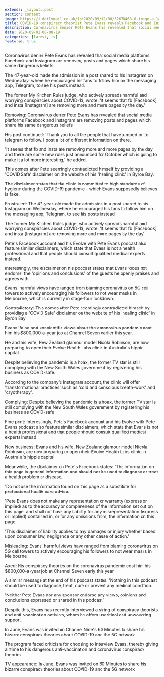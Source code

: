 ```yaml
---
extends: _layouts.post
section: content
image: https://i.dailymail.co.uk/1s/2020/09/02/08/32678468-0-image-a-14_1599030055164.jpg 
title: COVID-19 conspiracy theorist Pete Evans reveals Facebook and Instagram are removing his posts 
description: Coronavirus denier Pete Evans has revealed that social media platforms Facebook and Instagram are removing posts and pages which share his same dangerous beliefs. 
date: 2020-09-02-08-08-19 
categories: [latest, tv] 
featured: true 
--- 
```

Coronavirus denier Pete Evans has revealed that social media platforms Facebook and Instagram are removing posts and pages which share his same dangerous beliefs. 

The 47-year-old made the admission in a post shared to his Instagram on Wednesday, where he encouraged his fans to follow him on the messaging app, Telegram, to see his posts instead.

The former My Kitchen Rules judge, who actively spreads harmful and worrying conspiracies about COVID-19, wrote: 'It seems that fb [Facebook] and insta [Instagram] are removing more and more pages by the day.' 

Removing: Coronavirus denier Pete Evans has revealed that social media platforms Facebook and Instagram are removing posts and pages which share his same dangerous beliefs

His post continued: 'Thank you to all the people that have jumped on to telegram to follow. I post a lot of different information on there.

'It seems that fb and insta are removing more and more pages by the day and there are some new rules just announced for October which is going to make it a lot more interesting,' he added. 

This comes after Pete seemingly contradicted himself by providing a 'COVID Safe' disclaimer on the website of his 'healing clinic' in Byron Bay.

The disclaimer states that the clinic is committed to high standards of hygiene during the COVID-19 pandemic - which Evans supposedly believes is fake.

Frustrated: The 47-year-old made the admission in a post shared to his Instagram on Wednesday, where he encouraged his fans to follow him on the messaging app, Telegram, to see his posts instead

The former My Kitchen Rules judge, who actively spreads harmful and worrying conspiracies about COVID-19, wrote: 'It seems that fb [Facebook] and insta [Instagram] are removing more and more pages by the day'

Pete's Facebook account and his Evolve with Pete Evans podcast also feature similar disclaimers, which state that Evans is not a health professional and that people should consult qualified medical experts instead.

Interestingly, the disclaimer on his podcast states that Evans 'does not endorse' the 'opinions and conclusions' of the guests he openly praises and agrees with. 

Evans' harmful views have ranged from blaming coronavirus on 5G cell towers to actively encouraging his followers to not wear masks in Melbourne, which is currently in stage-four lockdown. 

Contradictory: This comes after Pete seemingly contradicted himself by providing a 'COVID Safe' disclaimer on the website of his 'healing clinic' in Byron Bay

Evans' false and unscientific views about the coronavirus pandemic cost him his $800,000-a-year job at Channel Seven earlier this year. 

He and his wife, New Zealand glamour model Nicola Robinson, are now preparing to open their Evolve Health Labs clinic in Australia's hippie capital.

Despite believing the pandemic is a hoax, the former TV star is still complying with the New South Wales government by registering his business as COVID-safe. 

According to the company's Instagram account, the clinic will offer 'transformational practices' such as 'cold and conscious breath-work' and 'cryotherapy'. 

Complying: Despite believing the pandemic is a hoax, the former TV star is still complying with the New South Wales government by registering his business as COVID-safe

Fine print: Interestingly, Pete's Facebook account and his Evolve with Pete Evans podcast also feature similar disclaimers, which state that Evans is not a health professional and that people should consult qualified medical experts instead 

New business: Evans and his wife, New Zealand glamour model Nicola Robinson, are now preparing to open their Evolve Health Labs clinic in Australia's hippie capital

Meanwhile, the disclaimer on Pete's Facebook states: 'The information on this page is general information and should not be used to diagnose or treat a health problem or disease. 

'Do not use the information found on this page as a substitute for professional health care advice.

'Pete Evans does not make any representation or warranty (express or implied) as to the accuracy or completeness of the information set out on this page, and shall not have any liability for any misrepresentation (express or implied) contained in, or for any omissions from, the information on this page. 

'This disclaimer of liability applies to any damages or injury whether based upon consumer law, negligence or any other cause of action.'

Misleading: Evans' harmful views have ranged from blaming coronavirus on 5G cell towers to actively encouraging his followers to not wear masks in Melbourne

Axed: His conspiracy theories on the coronavirus pandemic cost him his $800,000-a-year job at Channel Seven early this year

A similar message at the end of his podcast states: 'Nothing in this podcast should be used to diagnose, treat, cure or prevent any medical condition. 

'Neither Pete Evans nor any sponsor endorse any views, opinions and conclusions expressed or shared in this podcast.'

Despite this, Evans has recently interviewed a string of conspiracy theorists and anti-vaccination activists, whom he offers uncritical and unwavering support.

In June, Evans was invited on Channel Nine's 60 Minutes to share his bizarre conspiracy theories about COVID-19 and the 5G network.

The program faced criticism for choosing to interview Evans, thereby giving airtime to his dangerous anti-vaccination and coronavirus conspiracy theories.

TV appearance: In June, Evans was invited on 60 Minutes to share his bizarre conspiracy theories about COVID-19 and the 5G network

